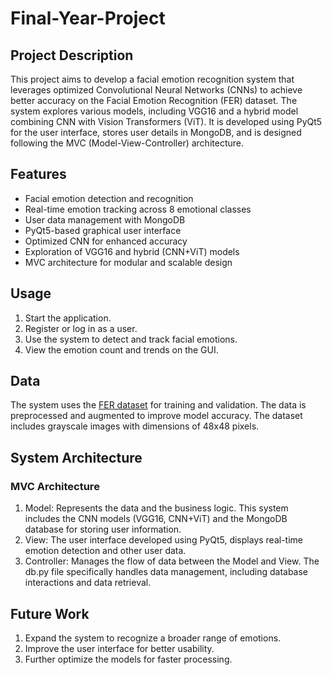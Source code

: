 # Final-Year-Project
## Project Description
This project aims to develop a facial emotion recognition system that leverages optimized Convolutional Neural Networks (CNNs) to achieve better accuracy on the Facial Emotion Recognition (FER) dataset. The system explores various models, including VGG16 and a hybrid model combining CNN with Vision Transformers (ViT). It is developed using PyQt5 for the user interface, stores user details in MongoDB, and is designed following the MVC (Model-View-Controller) architecture.

## Features
- Facial emotion detection and recognition
- Real-time emotion tracking across 8 emotional classes
- User data management with MongoDB
- PyQt5-based graphical user interface
- Optimized CNN for enhanced accuracy
- Exploration of VGG16 and hybrid (CNN+ViT) models
- MVC architecture for modular and scalable design

## Usage
1. Start the application.
2. Register or log in as a user.
3. Use the system to detect and track facial emotions.
4. View the emotion count and trends on the GUI.

## Data
The system uses the [FER dataset](https://www.kaggle.com/datasets/prajwalsood/google-fer-image-format/data) for training and validation. The data is preprocessed and augmented to improve model accuracy. The dataset includes grayscale images with dimensions of 48x48 pixels.

## System Architecture
### MVC Architecture
1. Model: Represents the data and the business logic. This system includes the CNN models (VGG16, CNN+ViT) and the MongoDB database for storing user information.
2. View: The user interface developed using PyQt5, displays real-time emotion detection and other user data.
3. Controller: Manages the flow of data between the Model and View. The db.py file specifically handles data management, including database interactions and data retrieval.

## Future Work
1. Expand the system to recognize a broader range of emotions.
2. Improve the user interface for better usability.
3. Further optimize the models for faster processing.
